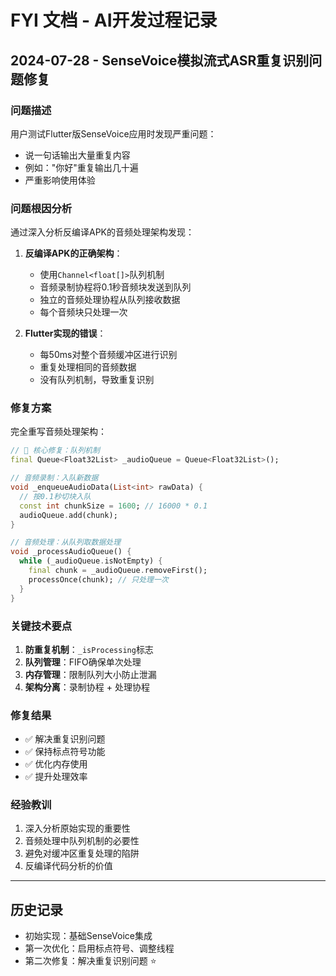 # FYI 文档 - AI开发过程记录

## 2024-07-28 - SenseVoice模拟流式ASR重复识别问题修复

### 问题描述
用户测试Flutter版SenseVoice应用时发现严重问题：
- 说一句话输出大量重复内容
- 例如："你好"重复输出几十遍
- 严重影响使用体验

### 问题根因分析
通过深入分析反编译APK的音频处理架构发现：

1. **反编译APK的正确架构**：
   - 使用`Channel<float[]>`队列机制
   - 音频录制协程将0.1秒音频块发送到队列
   - 独立的音频处理协程从队列接收数据
   - 每个音频块只处理一次

2. **Flutter实现的错误**：
   - 每50ms对整个音频缓冲区进行识别
   - 重复处理相同的音频数据
   - 没有队列机制，导致重复识别

### 修复方案
完全重写音频处理架构：

```dart
// 🎯 核心修复：队列机制
final Queue<Float32List> _audioQueue = Queue<Float32List>();

// 音频录制：入队新数据
void _enqueueAudioData(List<int> rawData) {
  // 按0.1秒切块入队
  const int chunkSize = 1600; // 16000 * 0.1
  audioQueue.add(chunk);
}

// 音频处理：从队列取数据处理
void _processAudioQueue() {
  while (_audioQueue.isNotEmpty) {
    final chunk = _audioQueue.removeFirst();
    processOnce(chunk); // 只处理一次
  }
}
```

### 关键技术要点
1. **防重复机制**：`_isProcessing`标志
2. **队列管理**：FIFO确保单次处理
3. **内存管理**：限制队列大小防止泄漏
4. **架构分离**：录制协程 + 处理协程

### 修复结果
- ✅ 解决重复识别问题
- ✅ 保持标点符号功能
- ✅ 优化内存使用
- ✅ 提升处理效率

### 经验教训
1. 深入分析原始实现的重要性
2. 音频处理中队列机制的必要性
3. 避免对缓冲区重复处理的陷阱
4. 反编译代码分析的价值

---

## 历史记录
- 初始实现：基础SenseVoice集成
- 第一次优化：启用标点符号、调整线程
- 第二次修复：解决重复识别问题 ⭐ 